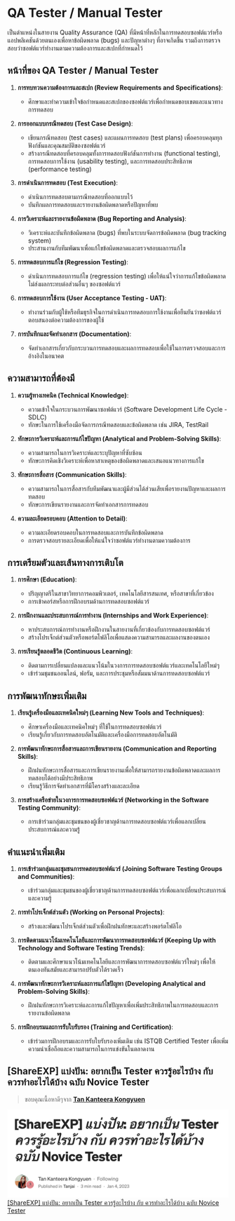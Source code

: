 # QA Tester / Manual Tester
เป็นตำแหน่งในสายงาน Quality Assurance (QA) ที่มีหน้าที่หลักในการทดสอบซอฟต์แวร์หรือแอปพลิเคชันด้วยตนเองเพื่อหาข้อผิดพลาด (bugs) และปัญหาต่างๆ ที่อาจเกิดขึ้น รวมถึงการตรวจสอบว่าซอฟต์แวร์ทำงานตามความต้องการและสเปกที่กำหนดไว้

## หน้าที่ของ QA Tester / Manual Tester

1. **การทบทวนความต้องการและสเปก (Review Requirements and Specifications)**:
    - ศึกษาและทำความเข้าใจข้อกำหนดและสเปกของซอฟต์แวร์เพื่อกำหนดขอบเขตและแนวทางการทดสอบ

2. **การออกแบบกรณีทดสอบ (Test Case Design)**:
    - เขียนกรณีทดสอบ (test cases) และแผนการทดสอบ (test plans) เพื่อครอบคลุมทุกฟังก์ชันและคุณสมบัติของซอฟต์แวร์
    - สร้างกรณีทดสอบที่ครอบคลุมทั้งการทดสอบฟังก์ชันการทำงาน (functional testing), การทดสอบการใช้งาน (usability testing), และการทดสอบประสิทธิภาพ (performance testing)

3. **การดำเนินการทดสอบ (Test Execution)**:
    - ดำเนินการทดสอบตามกรณีทดสอบที่ออกแบบไว้
    - บันทึกผลการทดสอบและรายงานข้อผิดพลาดหรือปัญหาที่พบ

4. **การวิเคราะห์และรายงานข้อผิดพลาด (Bug Reporting and Analysis)**:
    - วิเคราะห์และบันทึกข้อผิดพลาด (bugs) ที่พบในระบบจัดการข้อผิดพลาด (bug tracking system)
    - ประสานงานกับทีมพัฒนาเพื่อแก้ไขข้อผิดพลาดและตรวจสอบผลการแก้ไข

5. **การทดสอบการแก้ไข (Regression Testing)**:
    - ดำเนินการทดสอบการแก้ไข (regression testing) เพื่อให้แน่ใจว่าการแก้ไขข้อผิดพลาดไม่ส่งผลกระทบต่อส่วนอื่นๆ ของซอฟต์แวร์

6. **การทดสอบการใช้งาน (User Acceptance Testing - UAT)**:
    - ทำงานร่วมกับผู้ใช้หรือทีมธุรกิจในการดำเนินการทดสอบการใช้งานเพื่อยืนยันว่าซอฟต์แวร์ตอบสนองต่อความต้องการของผู้ใช้

7. **การบันทึกและจัดทำเอกสาร (Documentation)**:
    - จัดทำเอกสารเกี่ยวกับกระบวนการทดสอบและผลการทดสอบเพื่อใช้ในการตรวจสอบและการอ้างอิงในอนาคต

## ความสามารถที่ต้องมี

1. **ความรู้ทางเทคนิค (Technical Knowledge)**:
    - ความเข้าใจในกระบวนการพัฒนาซอฟต์แวร์ (Software Development Life Cycle - SDLC)
    - ทักษะในการใช้เครื่องมือจัดการกรณีทดสอบและข้อผิดพลาด เช่น JIRA, TestRail

2. **ทักษะการวิเคราะห์และการแก้ไขปัญหา (Analytical and Problem-Solving Skills)**:
    - ความสามารถในการวิเคราะห์และระบุปัญหาที่ซับซ้อน
    - ทักษะการคิดเชิงวิเคราะห์เพื่อหาสาเหตุของข้อผิดพลาดและเสนอแนวทางการแก้ไข

3. **ทักษะการสื่อสาร (Communication Skills)**:
    - ความสามารถในการสื่อสารกับทีมพัฒนาและผู้มีส่วนได้ส่วนเสียเพื่อรายงานปัญหาและผลการทดสอบ
    - ทักษะการเขียนรายงานและการจัดทำเอกสารการทดสอบ

4. **ความละเอียดรอบคอบ (Attention to Detail)**:
    - ความละเอียดรอบคอบในการทดสอบและการบันทึกข้อผิดพลาด
    - การตรวจสอบรายละเอียดเพื่อให้แน่ใจว่าซอฟต์แวร์ทำงานตามความต้องการ

## การเตรียมตัวและเส้นทางการเติบโต

1. **การศึกษา (Education)**:
    - ปริญญาตรีในสาขาวิทยาการคอมพิวเตอร์, เทคโนโลยีสารสนเทศ, หรือสาขาที่เกี่ยวข้อง
    - การเข้าคอร์สหรือการฝึกอบรมด้านการทดสอบซอฟต์แวร์

2. **การฝึกงานและประสบการณ์การทำงาน (Internships and Work Experience)**:
    - หาประสบการณ์การทำงานหรือฝึกงานในสายงานที่เกี่ยวข้องกับการทดสอบซอฟต์แวร์
    - สร้างโปรเจ็กต์ส่วนตัวหรือพอร์ตโฟลิโอเพื่อแสดงความสามารถและผลงานของตนเอง

3. **การเรียนรู้ตลอดชีวิต (Continuous Learning)**:
    - ติดตามการเปลี่ยนแปลงและแนวโน้มในวงการการทดสอบซอฟต์แวร์และเทคโนโลยีใหม่ๆ
    - เข้าร่วมชุมชนออนไลน์, ฟอรัม, และการประชุมหรือสัมมนาด้านการทดสอบซอฟต์แวร์

## การพัฒนาทักษะเพิ่มเติม

1. **เรียนรู้เครื่องมือและเทคนิคใหม่ๆ (Learning New Tools and Techniques)**:
    - ศึกษาเครื่องมือและเทคนิคใหม่ๆ ที่ใช้ในการทดสอบซอฟต์แวร์
    - เรียนรู้เกี่ยวกับการทดสอบอัตโนมัติและเครื่องมือการทดสอบอัตโนมัติ

2. **การพัฒนาทักษะการสื่อสารและการเขียนรายงาน (Communication and Reporting Skills)**:
    - ฝึกฝนทักษะการสื่อสารและการเขียนรายงานเพื่อให้สามารถรายงานข้อผิดพลาดและผลการทดสอบได้อย่างมีประสิทธิภาพ
    - เรียนรู้วิธีการจัดทำเอกสารที่มีโครงสร้างและละเอียด

3. **การสร้างเครือข่ายในวงการการทดสอบซอฟต์แวร์ (Networking in the Software Testing Community)**:
    - การเข้าร่วมกลุ่มและชุมชนของผู้เชี่ยวชาญด้านการทดสอบซอฟต์แวร์เพื่อแลกเปลี่ยนประสบการณ์และความรู้

## คำแนะนำเพิ่มเติม

1. **การเข้าร่วมกลุ่มและชุมชนการทดสอบซอฟต์แวร์ (Joining Software Testing Groups and Communities)**:
    - เข้าร่วมกลุ่มและชุมชนของผู้เชี่ยวชาญด้านการทดสอบซอฟต์แวร์เพื่อแลกเปลี่ยนประสบการณ์และความรู้

2. **การทำโปรเจ็กต์ส่วนตัว (Working on Personal Projects)**:
    - สร้างและพัฒนาโปรเจ็กต์ส่วนตัวเพื่อฝึกฝนทักษะและสร้างพอร์ตโฟลิโอ

3. **การติดตามแนวโน้มเทคโนโลยีและการพัฒนาการทดสอบซอฟต์แวร์ (Keeping Up with Technology and Software Testing Trends)**:
    - ติดตามและศึกษาแนวโน้มเทคโนโลยีและการพัฒนาการทดสอบซอฟต์แวร์ใหม่ๆ เพื่อให้ตนเองทันสมัยและสามารถปรับตัวได้รวดเร็ว

4. **การพัฒนาทักษะการวิเคราะห์และการแก้ไขปัญหา (Developing Analytical and Problem-Solving Skills)**:
    - ฝึกฝนทักษะการวิเคราะห์และการแก้ไขปัญหาเพื่อเพิ่มประสิทธิภาพในการทดสอบและการรายงานข้อผิดพลาด

5. **การฝึกอบรมและการรับใบรับรอง (Training and Certification)**:
    - เข้าร่วมการฝึกอบรมและการรับใบรับรองเพิ่มเติม เช่น ISTQB Certified Tester เพื่อเพิ่มความน่าเชื่อถือและความสามารถในการแข่งขันในตลาดงาน

## [ShareEXP] แบ่งปัน: อยากเป็น Tester ควรรู้อะไรบ้าง กับ ควรทำอะไรได้บ้าง ฉบับ Novice Tester
>  ขอบคุณเนื้อหาดีๆจาก **[Tan Kanteera Kongyuen](https://medium.com/@tanjaik)**
> 
![](./images/qa-01.jpg)
[[ShareEXP] แบ่งปัน: อยากเป็น Tester ควรรู้อะไรบ้าง กับ ควรทำอะไรได้บ้าง ฉบับ Novice Tester](https://tanjailittletester.com/shareexp-%E0%B9%81%E0%B8%9A%E0%B9%88%E0%B8%87%E0%B8%9B%E0%B8%B1%E0%B8%99-%E0%B8%AD%E0%B8%A2%E0%B8%B2%E0%B8%81%E0%B9%80%E0%B8%9B%E0%B9%87%E0%B8%99-tester-%E0%B8%84%E0%B8%A7%E0%B8%A3%E0%B8%A3%E0%B8%B9%E0%B9%89%E0%B8%AD%E0%B8%B0%E0%B9%84%E0%B8%A3%E0%B8%9A%E0%B9%89%E0%B8%B2%E0%B8%87-%E0%B8%81%E0%B8%B1%E0%B8%9A-%E0%B8%84%E0%B8%A7%E0%B8%A3%E0%B8%97%E0%B8%B3%E0%B8%AD%E0%B8%B0%E0%B9%84%E0%B8%A3%E0%B9%84%E0%B8%94%E0%B9%89%E0%B8%9A%E0%B9%89%E0%B8%B2%E0%B8%87-%E0%B8%89%E0%B8%9A%E0%B8%B1%E0%B8%9A-novice-tester-89c6f4f695d8)